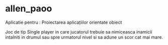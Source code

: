 # allen_paoo

  Aplicatie pentru : Proiectarea aplicațiilor orientate obiect
  
  Joc de tip Single player in care jucatorul trebuie sa nimiceasca inamicii intalniti in  drumul sau spre urmatorul nivel si sa adune un scor cat mai mare.
